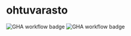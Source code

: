 # ohtuvarasto

![GHA workflow badge](https://github.com/MrRuho/ohtuvarasto/workflows/CI/badge.svg)
![GHA workflow badge](https://codecov.io/gh/MrRuho/ohtuvarasto/graphs/sunburst.svg?token=6TYS2XT72G)
